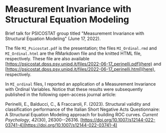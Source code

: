 # Measurement Invariance with Structural Equation Modeling
 
Brief talk for PSICOSTAT group titled "Measurement Invariance with Structural Equation Modeling" (June 17, 2022).

The file `MI_Psicostat.pdf` is the presentation; the files `MI_Ordinal.rmd` and `MI_Ordinal.html` are the RMarkdown file and the knitted HTML file, respectively.
These file are also available [https://psicostat.dpss.psy.unipd.it/files/2022-06-17_perinelli.pdf](here) and [https://psicostat.dpss.psy.unipd.it/files/2022-06-17_perinelli.html](here), respectively.

In `MI_ordinal` files, I reported an application of a Measurement Invariance with Ordinal Variables. Notice that these results were subsequently published in the following open-access journal article:

Perinelli, E., Balducci, C., & Fraccaroli, F. (2023). Structural validity and classification performance of the Italian Short Negative Acts Questionnaire: A Structural Equation Modeling approach for building ROC curves. *Current Psychology*, *42*(30), 26300--26316. [https://doi.org/10.1007/s12144-022-03741-4](https://doi.org/10.1007/s12144-022-03741-4)
